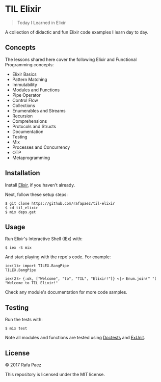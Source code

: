 # TIL Elixir

> Today I Learned in Elixir

A collection of didactic and fun Elixir code examples I learn day to day.


## Concepts

The lessons shared here cover the following Elixir and Functional Programming concepts:

* Elixir Basics
* Pattern Matching
* Immutability
* Modules and Functions
* Pipe Operator
* Control Flow
* Collections
* Enumerables and Streams
* Recursion
* Comprehensions
* Protocols and Structs
* Documentation
* Testing
* Mix
* Processes and Concurrency
* OTP
* Metaprogramming


## Installation

Install [Elixir](https://elixir-lang.org/install.html), if you haven't already.

Next, follow these setup steps:

```
$ git clone https://github.com/rafapaez/til-elixir
$ cd til_elixir
$ mix deps.get
```


## Usage

Run Elixir's Interactive Shell (IEx) with:

```
$ iex -S mix
```

And start playing with the repo's code. For example:

```
iex(1)> import TILEX.BangPipe
TILEX.BangPipe

iex(2)> {:ok, ["Welcome", "to", "TIL", "Elixir!"]} <|> Enum.join(" ")
"Welcome to TIL Elixir!"
```

Check any module's documentation for more code samples.


## Testing

Run the tests with:

```
$ mix test
```

Note all modules and functions are tested using 
[Doctests](https://elixir-lang.org/getting-started/mix-otp/docs-tests-and-with.html#doctests) 
and [ExUnit](https://hexdocs.pm/ex_unit/ExUnit.html).


## License

&copy; 2017 Rafa Paez

This repository is licensed under the MIT license.


